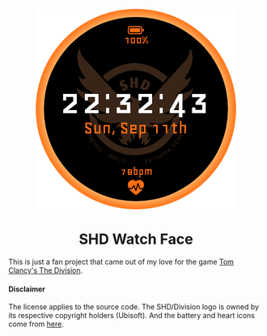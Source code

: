<p align="center">
    <img src="./app/src/main/res/drawable-nodpi/face_preview.png" alt="SHD Home logo" />
    <h1 align="center">SHD Watch Face</h1>
</p>

This is just a fan project that came out of my love for the game [Tom Clancy's The Division](https://en.wikipedia.org/wiki/Tom_Clancy's_The_Division_2).

#### Disclaimer

The license applies to the source code. The SHD/Division logo is owned by its respective copyright holders (Ubisoft). And the battery and heart icons come from [here](https://icons.getbootstrap.com/).
